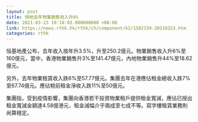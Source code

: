 ```yaml
---
layout: post
title: 恒地去年物業銷售收入升6%
date: 2021-03-23 19:18:03.000000000 +08:00
link: https://news.rthk.hk/rthk/ch/component/k2/1582159-20210323.htm
categories: rthk
---
```


恒基地產公布，去年收入按年升3.5%，升至250.2億元。物業銷售收入升6%至160億元，當中，香港物業銷售升3%至141.47億元，內地物業銷售升44%至18.62億元。

另外，去年物業租賃收入跌6%至57.77億元。集團去年在港應佔租金總收入跌7%至67.74億元。應佔稅前租金淨收入跌11%至50億元。

集團指，受到疫情影響，集團向香港若干投資物業租戶提供租金寬減，應佔已授出租金寬減金額達4.58億港元，租金減幅介乎兩成至七成不等。寫字樓租賃業務則尚算穩定。
